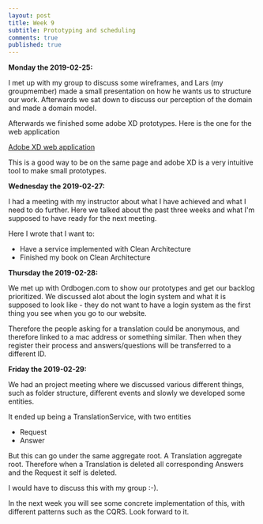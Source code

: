 ```yaml
---
layout: post
title: Week 9
subtitle: Prototyping and scheduling 
comments: true
published: true
---
```


**Monday the 2019-02-25:**

I met up with my group to discuss some wireframes, and Lars (my groupmember) made a small presentation on how he wants us to structure our work. Afterwards we sat down to discuss our perception of the domain and made a domain model. 

Afterwards we finished some adobe XD prototypes. Here is the one for the web application

[Adobe XD web application](https://xd.adobe.com/view/8f3ea996-52c5-40e5-7e60-f08e67b1a384-f90f/?fullscreen&fbclid=IwAR1VlXUugRES5FxqkkTwculD-FOGX7NKGiaL_gIE98S-6gkE9isYAbeE3os)

This is a good way to be on the same page and adobe XD is a very intuitive tool to make small prototypes. 

**Wednesday the 2019-02-27:**

I had a meeting with my instructor about what I have achieved and what I need to do further. Here we talked about the past three weeks and what I'm supposed to have ready for the next meeting.

Here I wrote that I want to:
- Have a service implemented with Clean Architecture
- Finished my book on Clean Architecture

**Thursday the 2019-02-28:**

We met up with Ordbogen.com to show our prototypes and get our backlog prioritized. We discussed alot about the login system and what it is supposed to look like - they do not want to have a login system as the first thing you see when you go to our website.

Therefore the people asking for a translation could be anonymous, and therefore linked to a mac address or something similar. Then when they register their process and answers/questions will be transferred to a different ID.

**Friday the 2019-02-29:**

We had an project meeting where we discussed various different things, such as folder structure, different events and slowly we developed some entities. 

It ended up being a TranslationService, with two entities
- Request
- Answer

But this can go under the same aggregate root. A Translation aggregate root. Therefore when a Translation is deleted all corresponding Answers and the Request it self is deleted. 

I would have to discuss this with my group :-).

In the next week you will see some concrete implementation of this, with different patterns such as the CQRS. Look forward to it.
